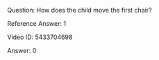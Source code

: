 Question: How does the child move the first chair?

Reference Answer: 1

Video ID: 5433704698

Answer: 0


